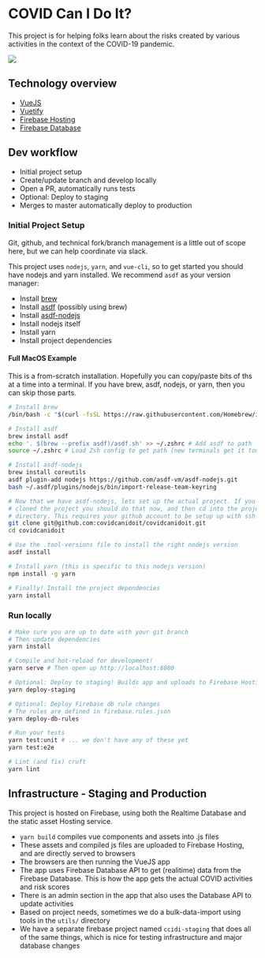 # COVID Can I Do It?

This project is for helping folks learn about the risks created by various
activities in the context of the COVID-19 pandemic.

![](https://github.com/covidcanidoit/covidcanidoit/workflows/End-to-end%20tests/badge.svg?branch=master)

## Technology overview

* [VueJS](https://vuejs.org/)
* [Vuetify](https://vuetifyjs.com/)
* [Firebase Hosting](https://firebase.google.com/docs/hosting)
* [Firebase Database](https://firebase.google.com/docs/database)

## Dev workflow

* Initial project setup
* Create/update branch and develop locally
* Open a PR, automatically runs tests
* Optional: Deploy to staging
* Merges to master automatically deploy to production

### Initial Project Setup

Git, github, and technical fork/branch management is a little out of scope here, but we can help coordinate via slack.

This project uses `nodejs`, `yarn`, and `vue-cli`, so to get started you should have nodejs and yarn installed. We recommend `asdf` as your version manager:

* Install [brew](https://brew.sh/)
* Install [asdf](https://asdf-vm.com/#/core-manage-asdf-vm) (possibly using brew)
* Install [asdf-nodejs](https://github.com/asdf-vm/asdf-nodejs)
* Install nodejs itself
* Install yarn
* Install project dependencies

#### Full MacOS Example
This is a from-scratch installation. Hopefully you can copy/paste bits of ths
at a time into a terminal. If you have brew, asdf, nodejs, or yarn, then you
can skip those parts.

```sh
# Install brew
/bin/bash -c "$(curl -fsSL https://raw.githubusercontent.com/Homebrew/install/master/install.sh)"

# Install asdf
brew install asdf
echo '. $(brew --prefix asdf)/asdf.sh' >> ~/.zshrc # Add asdf to path
source ~/.zshrc # Load Zsh config to get path (new terminals get it too)

# Install asdf-nodejs
brew install coreutils
asdf plugin-add nodejs https://github.com/asdf-vm/asdf-nodejs.git
bash ~/.asdf/plugins/nodejs/bin/import-release-team-keyring

# Now that we have asdf-nodejs, lets set up the actual project. If you haven't
# cloned the project you should do that now, and then cd into the project
# directory. This requires your github account to be setup up with ssh
git clone git@github.com:covidcanidoit/covidcanidoit.git
cd covidcanidoit

# Use the .tool-versions file to install the right nodejs version
asdf install

# Install yarn (this is specific to this nodejs version)
npm install -g yarn

# Finally! Install the project dependencies
yarn install
```

### Run locally

```sh
# Make sure you are up to date with your git branch
# Then update dependencies
yarn install

# Compile and hot-reload for development!
yarn serve # Then open up http://localhost:8080

# Optional: Deploy to staging! Builds app and uploads to Firebase Hosting
yarn deploy-staging

# Optional: Deploy Firebase db rule changes
# The rules are defined in firebase.rules.json
yarn deploy-db-rules

# Run your tests
yarn test:unit # ... we don't have any of these yet
yarn test:e2e

# Lint (and fix) cruft
yarn lint
```

## Infrastructure - Staging and Production

This project is hosted on Firebase, using both the Realtime Database and the static asset Hosting service.

* `yarn build` compiles vue components and assets into .js files
* These assets and compiled js files are uploaded to Firebase Hosting, and are directly served to browsers
* The browsers are then running the VueJS app
* The app uses Firebase Database API to get (realitime) data from the Firebase Database. This is how the app gets the actual COVID activities and risk scores
* There is an admin section in the app that also uses the Database API to update activities
* Based on project needs, sometimes we do a bulk-data-import using tools in the `utils/` directory
* We have a separate firebase project named `ccidi-staging` that does all of the same things, which is nice for testing infrastructure and major database changes

